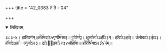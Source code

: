 +++
title = "42_0383 तं ते - 04"

+++
<details open><summary>लिखितम्</summary>

३८३-४। हारिवर्णम्॥तं꣤ते꣯मदांऽ५गृणी꣯म꣤साइ॥ वा꣡र्षणं꣢पृ। क्षुसा꣡सा꣢ऽ३ही꣢ऽ३म्। हो꣡वा꣢ऽ३हा꣢इ॥ उ꣡लोका꣢ऽ३कृ꣢ऽ३। हो꣡वा꣢ऽ३हा꣢॥ त्नुमा꣡ऽ२३। द्रा꣡ऽ२᳐इवा꣣ऽ२३४औ꣥꣯हो꣯वा॥ ह꣢रिश्रि꣡याऽ२३꣡४꣡५꣡म्॥
</details>